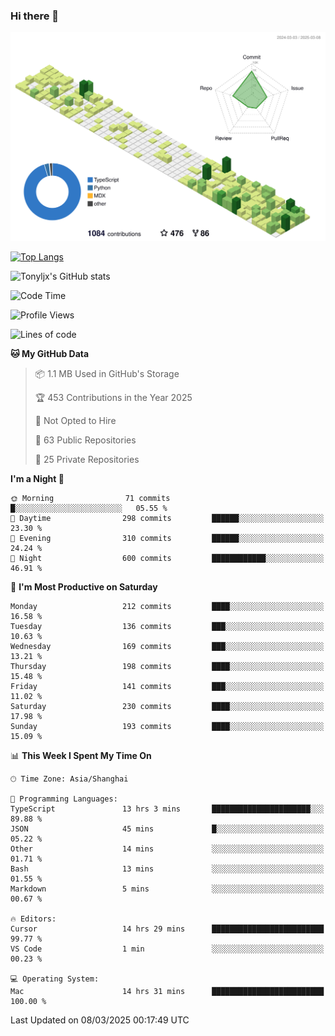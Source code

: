 ### Hi there 👋

![](./profile-3d-contrib/profile-green-animate.svg)

 

[![Top Langs](https://github-readme-stats.vercel.app/api/top-langs/?username=tonyljx)](https://github.com/anuraghazra/github-readme-stats)

![Tonyljx's GitHub stats](https://github-readme-stats.vercel.app/api?username=tonyljx&theme=default&show_icons=true)

 

<!--START_SECTION:waka-->
![Code Time](http://img.shields.io/badge/Code%20Time-1%2C206%20hrs%2024%20mins-blue)

![Profile Views](http://img.shields.io/badge/Profile%20Views-0-blue)

![Lines of code](https://img.shields.io/badge/From%20Hello%20World%20I%27ve%20Written-872.1%20thousand%20lines%20of%20code-blue)

**🐱 My GitHub Data** 

> 📦 1.1 MB Used in GitHub's Storage 
 > 
> 🏆 453 Contributions in the Year 2025
 > 
> 🚫 Not Opted to Hire
 > 
> 📜 63 Public Repositories 
 > 
> 🔑 25 Private Repositories 
 > 
**I'm a Night 🦉** 

```text
🌞 Morning                71 commits          █░░░░░░░░░░░░░░░░░░░░░░░░   05.55 % 
🌆 Daytime                298 commits         ██████░░░░░░░░░░░░░░░░░░░   23.30 % 
🌃 Evening                310 commits         ██████░░░░░░░░░░░░░░░░░░░   24.24 % 
🌙 Night                  600 commits         ████████████░░░░░░░░░░░░░   46.91 % 
```
📅 **I'm Most Productive on Saturday** 

```text
Monday                   212 commits         ████░░░░░░░░░░░░░░░░░░░░░   16.58 % 
Tuesday                  136 commits         ███░░░░░░░░░░░░░░░░░░░░░░   10.63 % 
Wednesday                169 commits         ███░░░░░░░░░░░░░░░░░░░░░░   13.21 % 
Thursday                 198 commits         ████░░░░░░░░░░░░░░░░░░░░░   15.48 % 
Friday                   141 commits         ███░░░░░░░░░░░░░░░░░░░░░░   11.02 % 
Saturday                 230 commits         ████░░░░░░░░░░░░░░░░░░░░░   17.98 % 
Sunday                   193 commits         ████░░░░░░░░░░░░░░░░░░░░░   15.09 % 
```


📊 **This Week I Spent My Time On** 

```text
🕑︎ Time Zone: Asia/Shanghai

💬 Programming Languages: 
TypeScript               13 hrs 3 mins       ██████████████████████░░░   89.88 % 
JSON                     45 mins             █░░░░░░░░░░░░░░░░░░░░░░░░   05.22 % 
Other                    14 mins             ░░░░░░░░░░░░░░░░░░░░░░░░░   01.71 % 
Bash                     13 mins             ░░░░░░░░░░░░░░░░░░░░░░░░░   01.55 % 
Markdown                 5 mins              ░░░░░░░░░░░░░░░░░░░░░░░░░   00.67 % 

🔥 Editors: 
Cursor                   14 hrs 29 mins      █████████████████████████   99.77 % 
VS Code                  1 min               ░░░░░░░░░░░░░░░░░░░░░░░░░   00.23 % 

💻 Operating System: 
Mac                      14 hrs 31 mins      █████████████████████████   100.00 % 
```


 Last Updated on 08/03/2025 00:17:49 UTC
<!--END_SECTION:waka-->
